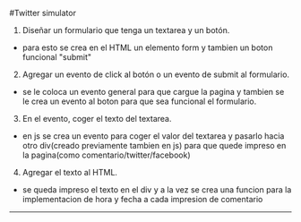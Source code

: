 #Twitter simulator
1. Diseñar un formulario que tenga un textarea y un botón.
- para esto se crea en el HTML un elemento form y tambien un boton funcional "submit"
2. Agregar un evento de click al botón o un evento de submit al formulario.
- se le coloca un evento general para que cargue la pagina y tambien se le crea un evento al boton para que sea funcional el formulario.
3. En el evento, coger el texto del textarea.
- en js se crea un evento para coger el valor del textarea y pasarlo hacia otro div(creado previamente tambien en js) para que quede impreso en la pagina(como comentario/twitter/facebook) 
4. Agregar el texto al HTML.
- se queda impreso el texto en el div y a la vez se crea una funcion para la implementacion de hora y fecha a cada impresion de comentario

*********